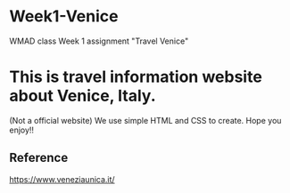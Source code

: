 # Week1-Venice
WMAD class Week 1 assignment "Travel Venice"

# This is travel information website about Venice, Italy.
(Not a official website)
We use simple HTML and CSS to create.
Hope you enjoy!!

## Reference
https://www.veneziaunica.it/
